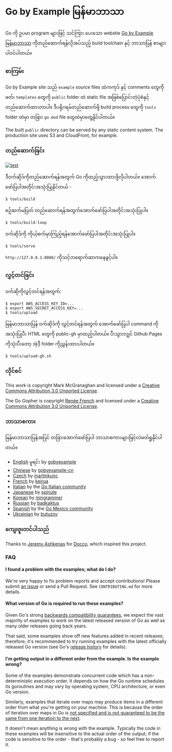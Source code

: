 # Go by Example မြန်မာဘာသာ

Go ကို ဥပမာ program များဖြင့် သင်ကြား ပေးသော webstie
[Go by Example မြန်မာဘာသာ](https://setkyar.github.io/gobyexample)
ကိုတည်ဆောက်ရန်လိုအပ်သည့် build toolchain နှင့် ဘာသာပြန်
စာများပါဝင်ပါတယ်။

### စာကြမ်း
Go by Example site သည် `example` source files ထဲကကုဒ်
နှင့် comments တွေကိုဖတ်၊ `templates` တွေကို `public` folder
ထဲ static file အဖြစ်ပြောင်းတဲ့ပုံစံနှင့် တည်ဆောက်ထားတာပါ။
ဒီပရိုဂရမ်တည်ဆောက်ဖို့ build process တွေကို `tools` folder
ထဲမှာ တခြား `go.mod` file တွေထဲမှာတွေ့နိုင်ပါတယ်။

The built `public` directory can be served by any
static content system. The production site uses S3 and
CloudFront, for example.

### တည်ဆောက်ခြင်း

[![test](https://github.com/setkyar/gobyexample/actions/workflows/test.yml/badge.svg)](https://github.com/setkyar/gobyexample/actions/workflows/test.yml)

ဒီဝက်ဆိုဒ်ကိုတည်ဆောက်ရန်အတွက် Go ကိုထည့်သွားထားဖို့လိုပါတယ်။
အောက်ဖော်ပြပါအတိုင်းအသုံးပြုနိုင်တယ် -

```console
$ tools/build
```

စဥ်ဆက်မပြတ် တည်ဆောက်ရန်အတွက်အောက်ဖော်ပြပါအတိုင်းအသုံးပြုပါ။


```console
$ tools/build-loop
```

ဝက်ဆိုဒ်ကို ကိုယ့်စက်မှာကြည့်ရန်အောက်ဖော်ပြပါအတိုင်းအသုံးပြုပါ။

```
$ tools/serve
```

`http://127.0.0.1:8000/` ကိုသင့်ဘရောက်ဆာကနေဖွင့်ပါ။

### လွှင့်တင်ခြင်း

ဝက်ဆိုကိုလွှင့်တင်ရန်အတွက်:

```console
$ export AWS_ACCESS_KEY_ID=...
$ export AWS_SECRET_ACCESS_KEY=...
$ tools/upload
```

မြန်မာဘာသာပြန် ဝက်ဆိုဒ်ကို လွှင့်တင်ရန်အတွက် အောက်ဖော်ပြပါ command ကို
အသုံးပြုပီး HTML တွေကို public-gh မှာထည့်ပါတယ်။ ပီးသွားလျှင် Github
Pages ကိုသုံးပီးတော့ အဲ့ဒီ့ folder ကိုညွှန်းထားပါတယ်။

```console
$ tools/upload-gh.sh
```

### လိုင်စင်

This work is copyright Mark McGranaghan and licensed under a
[Creative Commons Attribution 3.0 Unported License](http://creativecommons.org/licenses/by/3.0/).

The Go Gopher is copyright [Renée French](https://reneefrench.blogspot.com/) and licensed under a
[Creative Commons Attribution 3.0 Unported License](http://creativecommons.org/licenses/by/3.0/).


### ဘာသာစကား

မြန်မာဘာသာပြန်အပြင် တခြားအောက်ဖော်ပြပါ ဘာသာစကားများဖြင့်လဲဖတ်ရှုနိုင်ပါတယ်။

* [English](https://github.com/mmcgrana/gobyexample) မူရင်း by [gobyexample](https://github.com/mmcgrana/gobyexample)
* [Chinese](https://gobyexample-cn.github.io/) by [gobyexample-cn](https://github.com/gobyexample-cn)
* [Czech](http://gobyexamples.sweb.cz/) by [martinkunc](https://github.com/martinkunc/gobyexample-cz)
* [French](http://le-go-par-l-exemple.keiruaprod.fr) by [keirua](https://github.com/keirua/gobyexample)
* [Italian](https://gobyexample.it) by the [Go Italian community](https://github.com/golangit/gobyexample-it)
* [Japanese](http://spinute.org/go-by-example) by [spinute](https://github.com/spinute)
* [Korean](https://mingrammer.com/gobyexample/) by [mingrammer](https://github.com/mingrammer)
* [Russian](https://gobyexample.com.ru/) by [badkaktus](https://github.com/badkaktus)
* [Spanish](http://goconejemplos.com) by the [Go Mexico community](https://github.com/dabit/gobyexample)
* [Ukrainian](https://butuzov.github.io/gobyexample/) by [butuzov](https://github.com/butuzov/gobyexample)

### ကျေးဇူးတင်ပါသည်

Thanks to [Jeremy Ashkenas](https://github.com/jashkenas)
for [Docco](http://jashkenas.github.io/docco/), which
inspired this project.

### FAQ

#### I found a problem with the examples; what do I do?

We're very happy to fix problem reports and accept contributions! Please submit
[an issue](https://github.com/mmcgrana/gobyexample/issues) or send a Pull Request.
See `CONTRIBUTING.md` for more details.

#### What version of Go is required to run these examples?

Given Go's strong [backwards compatibility guarantees](https://go.dev/doc/go1compat),
we expect the vast majority of examples to work on the latest released version of Go
as well as many older releases going back years.

That said, some examples show off new features added in recent releases; therefore,
it's recommended to try running examples with the latest officially released Go version
(see Go's [release history](https://go.dev/doc/devel/release) for details).

#### I'm getting output in a different order from the example. Is the example wrong?

Some of the examples demonstrate concurrent code which has a non-deterministic
execution order. It depends on how the Go runtime schedules its goroutines and
may vary by operating system, CPU architecture, or even Go version.

Similarly, examples that iterate over maps may produce items in a different order
from what you're getting on your machine. This is because the order of iteration
over maps in Go is [not specified and is not guaranteed to be the same from one
iteration to the next](https://go.dev/ref/spec#RangeClause).

It doesn't mean anything is wrong with the example. Typically the code in these
examples will be insensitive to the actual order of the output; if the code is
sensitive to the order - that's probably a bug - so feel free to report it.